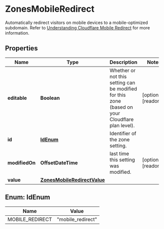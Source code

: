 

# ZonesMobileRedirect

Automatically redirect visitors on mobile devices to a mobile-optimized subdomain. Refer to [Understanding Cloudflare Mobile Redirect](https://support.cloudflare.com/hc/articles/200168336) for more information.

## Properties

| Name | Type | Description | Notes |
|------------ | ------------- | ------------- | -------------|
|**editable** | **Boolean** | Whether or not this setting can be modified for this zone (based on your Cloudflare plan level). |  [optional] [readonly] |
|**id** | [**IdEnum**](#IdEnum) | Identifier of the zone setting. |  |
|**modifiedOn** | **OffsetDateTime** | last time this setting was modified. |  [optional] [readonly] |
|**value** | [**ZonesMobileRedirectValue**](ZonesMobileRedirectValue.md) |  |  |



## Enum: IdEnum

| Name | Value |
|---- | -----|
| MOBILE_REDIRECT | &quot;mobile_redirect&quot; |



